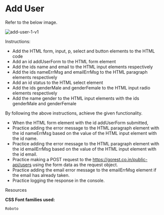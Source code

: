 # Add User

Refer to the below image.

![add-user-1-v1](https://user-images.githubusercontent.com/90957976/136195784-e3528f1a-d1e0-4d3c-9f18-c342a7e5bcdb.gif)

Instructions:

- Add the HTML form, input, p, select and button elements to the HTML code
- Add an id addUserForm to the HTML form element
- Add the ids name and email to the HTML input elements respectively
- Add the ids nameErrMsg and emailErrMsg to the HTML paragraph elements respectively
- Add an id status to the HTML select element
- Add the ids genderMale and genderFemale to the HTML input radio elements respectively
- Add the name gender to the HTML input elements with the ids genderMale and genderFemale

By following the above instructions, achieve the given functionality.

- When the HTML form element with the id addUserForm submitted,
- Practice adding the error message to the HTML paragraph element with the id nameErrMsg based on the value of the HTML input element with the id name.
- Practice adding the error message to the HTML paragraph element with the id emailErrMsg based on the value of the HTML input element with the id email.
- Practice making a POST request to the https://gorest.co.in/public-api/users using the form data as the request object.
- Practice adding the email error message to the emailErrMsg element if the email has already taken.
- Practice logging the response in the console.

Resources

**CSS Font families used:**

    Roboto
